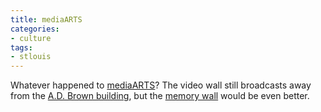 ```yaml
---
title: mediaARTS
categories:
- culture
tags:
- stlouis
---
```


Whatever happened to [mediaARTS][1]?  The video wall still broadcasts away from the [A.D. Brown building][2], but the [memory
wall][3] would be even better.

   [1]: http://www.mediaarts.org/
   [2]: http://www.friedmangroup.com/1136washingtonretail.html
   [3]: http://www.mediaarts.org/wall.shtml
